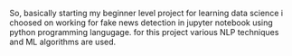 So, basically starting my beginner level project for learning data science i choosed on working for
fake news detection  in jupyter notebook using python programming langugage. for this project 
various  NLP techniques and ML algorithms are used.
